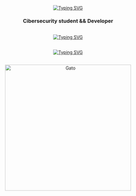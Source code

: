 <div identificación="encabezado" align="center">
    <a href="https://git.io/typing-svg"><img src="https://readme-typing-svg.herokuapp.com/?font=Fira+Code&weight=700&size=25&pause=1000&color=6a19cc&center=true&vCenter=true&width=435&lines=Welcome+to+yoshl's+github" alt="Typing SVG" /></a>
    <h3 align="center">Cibersecurity student && Developer</h3>
</div >

<br>

<div identificación="centro" align="center">
    <a href="https://git.io/typing-svg"><img src="https://readme-typing-svg.herokuapp.com/?font=Fira+Code&weight=700&size=25&pause=1000000&color=6a19cc&center=true&vCenter=true&width=435&lines=</Skills>" alt="Typing SVG" /></a>
</div>
<p align="center">
  <a href="https://skillicons.dev%22%3E/
    <img src="https://skillicons.dev/icons?i=linux,bash,mysql,md,docker,bots,discord,vscode,python,github,git" />
  </a>
</p><br>

<div identificación="centro" align="center">
    <a href="https://git.io/typing-svg"><div align="center" identificación="centro"><img src="https://readme-typing-svg.herokuapp.com/?font=Fira+Code&weight=700&size=25&pause=1000000&color=6a19cc&center=true&vCenter=true&width=435&lines=<%2FComing+soon...>" alt="Typing SVG" /></div></a>
</div>
<p align="center">
  <a href="https://skillicons.dev%22%3E/
    <img src="https://skillicons.dev/icons?i=powershell,js,php,wordpress,c,go" />
  </a>
</p><br>

<div identificación="centro" align="center">
    <img src="https://i.pinimg.com/originals/55/ff/c8/55ffc86e756ea6503793a827669af5d5.jpg" alt="Gato" width="400"/>
</div>
<!--<img src="https://media.giphy.com/media/IcJ6n6VJNjRNS/giphy.gif" width="200"/>gato-->
